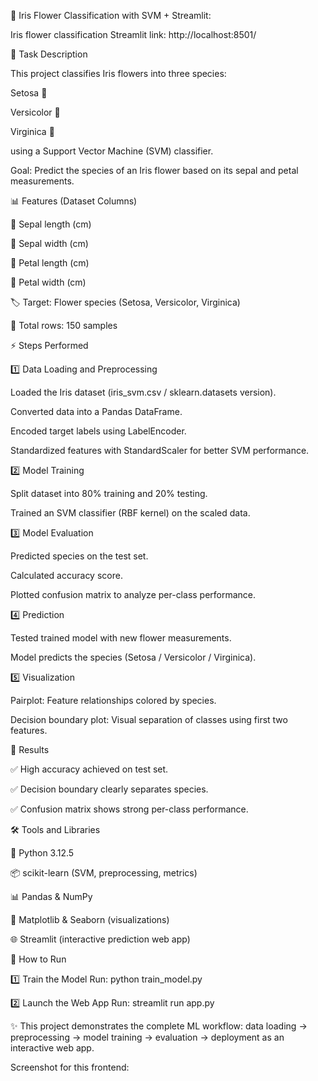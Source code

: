 🌸 Iris Flower Classification with SVM + Streamlit:

Iris flower classification Streamlit link:
http://localhost:8501/

📝 Task Description

This project classifies Iris flowers into three species:

Setosa 🌼

Versicolor 🌸

Virginica 🌺

using a Support Vector Machine (SVM) classifier.

Goal: Predict the species of an Iris flower based on its sepal and petal measurements.


📊 Features (Dataset Columns)

🌿 Sepal length (cm)

🌿 Sepal width (cm)

🌸 Petal length (cm)

🌸 Petal width (cm)

🏷️ Target: Flower species (Setosa, Versicolor, Virginica)

📌 Total rows: 150 samples


⚡ Steps Performed

1️⃣ Data Loading and Preprocessing

Loaded the Iris dataset (iris_svm.csv / sklearn.datasets version).

Converted data into a Pandas DataFrame.

Encoded target labels using LabelEncoder.

Standardized features with StandardScaler for better SVM performance.

2️⃣ Model Training

Split dataset into 80% training and 20% testing.

Trained an SVM classifier (RBF kernel) on the scaled data.

3️⃣ Model Evaluation

Predicted species on the test set.

Calculated accuracy score.

Plotted confusion matrix to analyze per-class performance.

4️⃣ Prediction

Tested trained model with new flower measurements.

Model predicts the species (Setosa / Versicolor / Virginica).

5️⃣ Visualization

Pairplot: Feature relationships colored by species.

Decision boundary plot: Visual separation of classes using first two features.


🎯 Results

✅ High accuracy achieved on test set.

✅ Decision boundary clearly separates species.

✅ Confusion matrix shows strong per-class performance.


🛠 Tools and Libraries

🐍 Python 3.12.5

📦 scikit-learn (SVM, preprocessing, metrics)

📊 Pandas & NumPy

🎨 Matplotlib & Seaborn (visualizations)

🌐 Streamlit (interactive prediction web app)


🚀 How to Run

1️⃣ Train the Model
Run:
    python train_model.py

2️⃣ Launch the Web App
Run:
    streamlit run app.py


✨ This project demonstrates the complete ML workflow:
data loading → preprocessing → model training → evaluation → deployment as an interactive web app.

Screenshot for this frontend:



